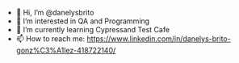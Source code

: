 - 👋 Hi, I’m @danelysbrito
- 👀 I’m interested in QA and Programming
- 🌱 I’m currently learning Cypressand Test Cafe
- 📫 How to reach me: https://www.linkedin.com/in/danelys-brito-gonz%C3%A1lez-418722140/

<!---
danelysbrito/danelysbrito is a ✨ special ✨ repository because its `README.md` (this file) appears on your GitHub profile.
You can click the Preview link to take a look at your changes.
--->
